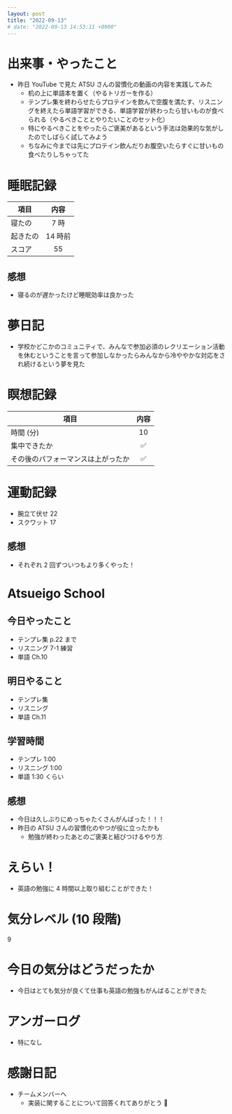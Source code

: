 ```yaml
---
layout: post
title: "2022-09-13"
# date: "2022-09-13 14:53:11 +0900"
---
```


# 出来事・やったこと
* 昨日 YouTube で見た ATSU さんの習慣化の動画の内容を実践してみた
    * 机の上に単語本を置く（やるトリガーを作る）
    * テンプレ集を終わらせたらプロテインを飲んで空腹を満たす、リスニングを終えたら単語学習ができる、単語学習が終わったら甘いものが食べられる（やるべきこととやりたいことのセット化）
    * 特にやるべきことをやったらご褒美があるという手法は効果的な気がしたのでしばらく試してみよう
    * ちなみに今までは先にプロテイン飲んだりお腹空いたらすぐに甘いもの食べたりしちゃってた



# 睡眠記録

| 項目 | 内容 |
| --- | :---: |
| 寝たの | 7 時 |
| 起きたの | 14 時前 |
| スコア | 55 |

## 感想
* 寝るのが遅かったけど睡眠効率は良かった



# 夢日記
* 学校かどこかのコミュニティで、みんなで参加必須のレクリエーション活動を休むということを言って参加しなかったらみんなから冷ややかな対応をされ続けるという夢を見た



# 瞑想記録

| 項目 | 内容 |
| --- | :---: |
| 時間 (分) | 10 |
| 集中できたか | ✅ |
| その後のパフォーマンスは上がったか | ✅ |



# 運動記録
* 腕立て伏せ 22
* スクワット 17

## 感想
* それぞれ 2 回ずついつもより多くやった！



# Atsueigo School
## 今日やったこと
* テンプレ集 p.22 まで
* リスニング 7-1 練習
* 単語 Ch.10

## 明日やること
* テンプレ集
* リスニング
* 単語 Ch.11

## 学習時間
* テンプレ 1:00
* リスニング 1:00
* 単語 1:30 くらい

## 感想
* 今日は久しぶりにめっちゃたくさんがんばった！！！
* 昨日の ATSU さんの習慣化のやつが役に立ったかも
    * 勉強が終わったあとのご褒美と結びつけるやり方



# えらい！
* 英語の勉強に 4 時間以上取り組むことができた！



# 気分レベル (10 段階)
9



# 今日の気分はどうだったか
* 今日はとても気分が良くて仕事も英語の勉強もがんばることができた



# アンガーログ
* 特になし



# 感謝日記
* チームメンバーへ
    * 実装に関することについて回答くれてありがとう 🙏
